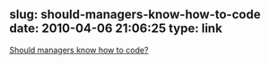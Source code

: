 slug: should-managers-know-how-to-code
date: 2010-04-06 21:06:25
type: link
---

[Should managers know how to code?](http://www.scottberkun.com/blog/2010/should-managers-know-how-to-code/)
